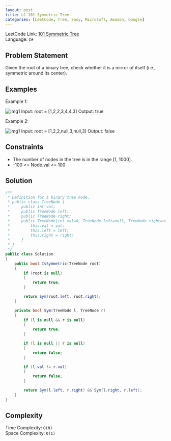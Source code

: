 ```yaml
---
layout: post
title: LC 101 Symmetric Tree
categories: [LeetCode, Tree, Easy, Microsoft, Amazon, Google]
---
```


LeetCode Link: [101 Symmetric Tree](https://leetcode.com/problems/symmetric-tree/description/)  
Language: `C#`  

## Problem Statement
Given the root of a binary tree, check whether it is a mirror of itself (i.e., symmetric around its center).

## Examples

Example 1:

![img1](https://assets.leetcode.com/uploads/2021/02/19/symtree1.jpg)
Input: root = [1,2,2,3,4,4,3]
Output: true

Example 2:

![img1](https://assets.leetcode.com/uploads/2021/02/19/symtree2.jpg)
Input: root = [1,2,2,null,3,null,3]
Output: false
 
## Constraints  

* The number of nodes in the tree is in the range [1, 1000].
* -100 <= Node.val <= 100

## Solution

``` csharp
/**
 * Definition for a binary tree node.
 * public class TreeNode {
 *     public int val;
 *     public TreeNode left;
 *     public TreeNode right;
 *     public TreeNode(int val=0, TreeNode left=null, TreeNode right=null) {
 *         this.val = val;
 *         this.left = left;
 *         this.right = right;
 *     }
 * }
 */
public class Solution 
{
    public bool IsSymmetric(TreeNode root) 
    {
        if (root is null)
        {
            return true;
        }

        return Sym(root.left, root.right);
    }

    private bool Sym(TreeNode l, TreeNode r)
    {
        if (l is null && r is null)
        {
            return true;
        }

        if (l is null || r is null)
        {
            return false;
        }

        if (l.val != r.val)
        {
            return false;
        }

        return Sym(l.left, r.right) && Sym(l.right, r.left);
    }
}
```

## Complexity

Time Complexity: `O(N)`  
Space Complexity: `O(1)`  
